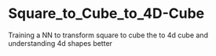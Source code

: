 # Square_to_Cube_to_4D-Cube
Training a NN to transform square to cube the to 4d cube and understanding 4d shapes better
